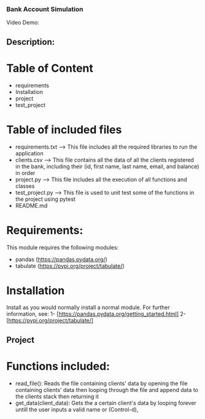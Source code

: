 ### Bank Account Simulation
Video Demo:  <URL HERE>
## Description:
# Table of Content
- requirements
- Installation
- project
- test_project

# Table of included files
- requirements.txt --> This file includes all the required libraries to run the application
- clients.csv --> This file contains all the data of all the clients registered in the bank, including their (id, first name, last name, email, and balance) in order
- project.py --> This file includes all the execution of all functions and classes
- test_project.py --> This file is used to unit test some of the functions in the project using pytest
- README.md

# Requirements:
This module requires the following modules:
- pandas (https://pandas.pydata.org/)
- tabulate (https://pypi.org/project/tabulate/)

# Installation
Install as you would normally install a normal module. For further information, see:
1- [https://pandas.pydata.org/getting_started.html]
2- [https://pypi.org/project/tabulate/]

## Project
# Functions included:
- read_file(): Reads the file containing clients' data by opening the file containing clients' data then looping through the file and append data to the clients stack then returning it
- get_data(client_data): Gets the a certain client's data by looping forever untill the user inputs a valid name or (Control-d), 